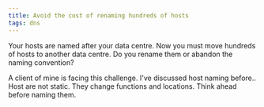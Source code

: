 ```yaml
---
title: Avoid the cost of renaming hundreds of hosts
tags: dns
---
```


Your hosts are named after your data centre. Now you must move hundreds of hosts to another data centre. Do you rename them or abandon the naming convention?

A client of mine is facing this challenge. I've discussed host naming before.. Host are not static. They change functions and locations. Think ahead before naming them.

